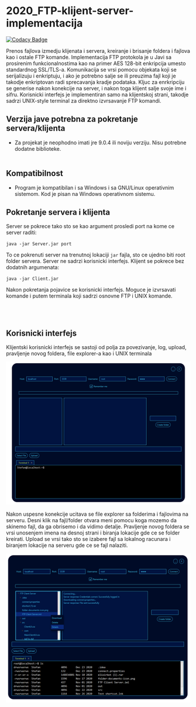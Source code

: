 # 2020_FTP-klijent-server-implementacija

[![Codacy Badge](https://api.codacy.com/project/badge/Grade/46b04e6bfec944f1a298772338e1dcba)](https://app.codacy.com/gh/MATF-Computer-Networks-Projects/2020_FTP-klijent-server-implementacija?utm_source=github.com&utm_medium=referral&utm_content=MATF-Computer-Networks-Projects/2020_FTP-klijent-server-implementacija&utm_campaign=Badge_Grade)

Prenos fajlova izmedju klijenata i servera, kreiranje i brisanje foldera i fajlova kao i ostale FTP komande. Implementacija FTP protokola je u Javi sa prosirenim funkcionalnostima kao na primer AES 128-bit enkripcija umesto standardnog SSL/TLS-a. Komunikacija se vrsi pomocu objekata koji se serijalizuju i enkriptuju, i ako je potrebno salje se ili preuzima fajl koji je takodje enkriptovan radi sprecavanja kradje podataka. Kljuc za enrkripciju se generise nakon konekcije na server, i nakon toga klijent salje svoje ime i sifru. Korisnicki interfejs je implementiran samo na klijentskoj strani, takodje sadrzi UNIX-style terminal za direktno izvrsavanje FTP komandi.

## Verzija jave potrebna za pokretanje servera/klijenta
- Za projekat je neophodno imati jre 9.0.4 ili noviju verziju. Nisu potrebne dodatne biblioteke.<br/><br/>

## Kompatibilnost
- Program je kompatibilan i sa Windows i sa GNU/Linux operativnim sistemom. Kod je pisan na Windows operativnom sistemu. 

## Pokretanje servera i klijenta

Server se pokrece tako sto se kao argument prosledi port na kome ce server raditi:
```
java -jar Server.jar port
```
To ce pokrenuti server na trenutnoj lokaciji ```jar``` fajla, sto ce ujedno biti root folder servera. Server ne sadrzi korisnicki interfejs. Klijent se pokrece bez dodatnih argumenata:
```
java -jar Client.jar
```
Nakon pokretanja pojavice se korisnicki interfejs. Moguce je izvrsavati komande i putem terminala koji sadrzi osnovne FTP i UNIX komande.<br/><br/><br/><br/>


## Korisnicki interfejs

Klijentski korisnicki interfejs se sastoji od polja za povezivanje, log, upload, pravljenje novog foldera, file explorer-a kao i UNIX terminala

![](gui.png)

Nakon uspesne konekcije ucitava se file explorer sa folderima i fajlovima na serveru. Desni klik na fajl/folder otvara meni pomocu koga mozemo da skinemo fajl, da ga obrisemo i da vidimo detalje. Pravljenje novog foldera se vrsi unosenjem imena na desnoj strani i biranja lokacije gde ce se folder kreirati. Upload se vrsi tako sto se izabere fajl sa lokalnog racunara i biranjem lokacije na serveru gde ce se fajl nalaziti.

![](gui2.png)
